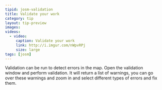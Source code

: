 ```yaml
---
tipid: josm-validation
title: Validate your work
category: tip
layout: tip-preview
images:
videos:
  - video:
     caption: Validate your work
     link: http://i.imgur.com/nWpvRPj
     size: large
tags: [josm]
---
```


Validation can be run to detect errors in the map. Open the validation window and perform validation. It will return a list of warnings, you can go over these warnings and zoom in and select different types of errors and fix them.



